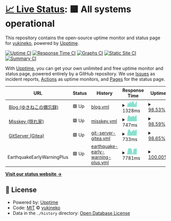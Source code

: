 # [📈 Live Status](https://status.yukineko.me): <!--live status--> **🟩 All systems operational**

This repository contains the open-source uptime monitor and status page for [yukineko](https://yukineko.me), powered by [Upptime](https://github.com/upptime/upptime).

[![Uptime CI](https://github.com/hideki0403/status.yukineko.me/workflows/Uptime%20CI/badge.svg)](https://github.com/hideki0403/status.yukineko.me/actions?query=workflow%3A%22Uptime+CI%22)
[![Response Time CI](https://github.com/hideki0403/status.yukineko.me/workflows/Response%20Time%20CI/badge.svg)](https://github.com/hideki0403/status.yukineko.me/actions?query=workflow%3A%22Response+Time+CI%22)
[![Graphs CI](https://github.com/hideki0403/status.yukineko.me/workflows/Graphs%20CI/badge.svg)](https://github.com/hideki0403/status.yukineko.me/actions?query=workflow%3A%22Graphs+CI%22)
[![Static Site CI](https://github.com/hideki0403/status.yukineko.me/workflows/Static%20Site%20CI/badge.svg)](https://github.com/hideki0403/status.yukineko.me/actions?query=workflow%3A%22Static+Site+CI%22)
[![Summary CI](https://github.com/hideki0403/status.yukineko.me/workflows/Summary%20CI/badge.svg)](https://github.com/hideki0403/status.yukineko.me/actions?query=workflow%3A%22Summary+CI%22)

With [Upptime](https://upptime.js.org), you can get your own unlimited and free uptime monitor and status page, powered entirely by a GitHub repository. We use [Issues](https://github.com/hideki0403/status.yukineko.me/issues) as incident reports, [Actions](https://github.com/hideki0403/status.yukineko.me/actions) as uptime monitors, and [Pages](https://status.yukineko.me) for the status page.

<!--start: status pages-->
<!-- This summary is generated by Upptime (https://github.com/upptime/upptime) -->
<!-- Do not edit this manually, your changes will be overwritten -->
<!-- prettier-ignore -->
| URL | Status | History | Response Time | Uptime |
| --- | ------ | ------- | ------------- | ------ |
| <img alt="" src="https://favicons.githubusercontent.com/yukineko.me" height="13"> [Blog (ゆきねこの備忘録)](https://yukineko.me) | 🟩 Up | [blog.yml](https://github.com/hideki0403/status.yukineko.me/commits/HEAD/history/blog.yml) | <details><summary><img alt="Response time graph" src="./graphs/blog/response-time-week.png" height="20"> 1328ms</summary><br><a href="https://status.yukineko.me/history/blog"><img alt="Response time 1630" src="https://img.shields.io/endpoint?url=https%3A%2F%2Fraw.githubusercontent.com%2Fhideki0403%2Fstatus.yukineko.me%2FHEAD%2Fapi%2Fblog%2Fresponse-time.json"></a><br><a href="https://status.yukineko.me/history/blog"><img alt="24-hour response time 1408" src="https://img.shields.io/endpoint?url=https%3A%2F%2Fraw.githubusercontent.com%2Fhideki0403%2Fstatus.yukineko.me%2FHEAD%2Fapi%2Fblog%2Fresponse-time-day.json"></a><br><a href="https://status.yukineko.me/history/blog"><img alt="7-day response time 1328" src="https://img.shields.io/endpoint?url=https%3A%2F%2Fraw.githubusercontent.com%2Fhideki0403%2Fstatus.yukineko.me%2FHEAD%2Fapi%2Fblog%2Fresponse-time-week.json"></a><br><a href="https://status.yukineko.me/history/blog"><img alt="30-day response time 1355" src="https://img.shields.io/endpoint?url=https%3A%2F%2Fraw.githubusercontent.com%2Fhideki0403%2Fstatus.yukineko.me%2FHEAD%2Fapi%2Fblog%2Fresponse-time-month.json"></a><br><a href="https://status.yukineko.me/history/blog"><img alt="1-year response time 1578" src="https://img.shields.io/endpoint?url=https%3A%2F%2Fraw.githubusercontent.com%2Fhideki0403%2Fstatus.yukineko.me%2FHEAD%2Fapi%2Fblog%2Fresponse-time-year.json"></a></details> | <details><summary><a href="https://status.yukineko.me/history/blog">98.53%</a></summary><a href="https://status.yukineko.me/history/blog"><img alt="All-time uptime 98.65%" src="https://img.shields.io/endpoint?url=https%3A%2F%2Fraw.githubusercontent.com%2Fhideki0403%2Fstatus.yukineko.me%2FHEAD%2Fapi%2Fblog%2Fuptime.json"></a><br><a href="https://status.yukineko.me/history/blog"><img alt="24-hour uptime 98.12%" src="https://img.shields.io/endpoint?url=https%3A%2F%2Fraw.githubusercontent.com%2Fhideki0403%2Fstatus.yukineko.me%2FHEAD%2Fapi%2Fblog%2Fuptime-day.json"></a><br><a href="https://status.yukineko.me/history/blog"><img alt="7-day uptime 98.53%" src="https://img.shields.io/endpoint?url=https%3A%2F%2Fraw.githubusercontent.com%2Fhideki0403%2Fstatus.yukineko.me%2FHEAD%2Fapi%2Fblog%2Fuptime-week.json"></a><br><a href="https://status.yukineko.me/history/blog"><img alt="30-day uptime 98.91%" src="https://img.shields.io/endpoint?url=https%3A%2F%2Fraw.githubusercontent.com%2Fhideki0403%2Fstatus.yukineko.me%2FHEAD%2Fapi%2Fblog%2Fuptime-month.json"></a><br><a href="https://status.yukineko.me/history/blog"><img alt="1-year uptime 98.60%" src="https://img.shields.io/endpoint?url=https%3A%2F%2Fraw.githubusercontent.com%2Fhideki0403%2Fstatus.yukineko.me%2FHEAD%2Fapi%2Fblog%2Fuptime-year.json"></a></details>
| <img alt="" src="https://favicons.githubusercontent.com/misskey.yukineko.me" height="13"> [Misskey (隠れ家)](https://misskey.yukineko.me) | 🟩 Up | [misskey.yml](https://github.com/hideki0403/status.yukineko.me/commits/HEAD/history/misskey.yml) | <details><summary><img alt="Response time graph" src="./graphs/misskey/response-time-week.png" height="20"> 747ms</summary><br><a href="https://status.yukineko.me/history/misskey"><img alt="Response time 903" src="https://img.shields.io/endpoint?url=https%3A%2F%2Fraw.githubusercontent.com%2Fhideki0403%2Fstatus.yukineko.me%2FHEAD%2Fapi%2Fmisskey%2Fresponse-time.json"></a><br><a href="https://status.yukineko.me/history/misskey"><img alt="24-hour response time 593" src="https://img.shields.io/endpoint?url=https%3A%2F%2Fraw.githubusercontent.com%2Fhideki0403%2Fstatus.yukineko.me%2FHEAD%2Fapi%2Fmisskey%2Fresponse-time-day.json"></a><br><a href="https://status.yukineko.me/history/misskey"><img alt="7-day response time 747" src="https://img.shields.io/endpoint?url=https%3A%2F%2Fraw.githubusercontent.com%2Fhideki0403%2Fstatus.yukineko.me%2FHEAD%2Fapi%2Fmisskey%2Fresponse-time-week.json"></a><br><a href="https://status.yukineko.me/history/misskey"><img alt="30-day response time 768" src="https://img.shields.io/endpoint?url=https%3A%2F%2Fraw.githubusercontent.com%2Fhideki0403%2Fstatus.yukineko.me%2FHEAD%2Fapi%2Fmisskey%2Fresponse-time-month.json"></a><br><a href="https://status.yukineko.me/history/misskey"><img alt="1-year response time 910" src="https://img.shields.io/endpoint?url=https%3A%2F%2Fraw.githubusercontent.com%2Fhideki0403%2Fstatus.yukineko.me%2FHEAD%2Fapi%2Fmisskey%2Fresponse-time-year.json"></a></details> | <details><summary><a href="https://status.yukineko.me/history/misskey">98.59%</a></summary><a href="https://status.yukineko.me/history/misskey"><img alt="All-time uptime 91.52%" src="https://img.shields.io/endpoint?url=https%3A%2F%2Fraw.githubusercontent.com%2Fhideki0403%2Fstatus.yukineko.me%2FHEAD%2Fapi%2Fmisskey%2Fuptime.json"></a><br><a href="https://status.yukineko.me/history/misskey"><img alt="24-hour uptime 98.22%" src="https://img.shields.io/endpoint?url=https%3A%2F%2Fraw.githubusercontent.com%2Fhideki0403%2Fstatus.yukineko.me%2FHEAD%2Fapi%2Fmisskey%2Fuptime-day.json"></a><br><a href="https://status.yukineko.me/history/misskey"><img alt="7-day uptime 98.59%" src="https://img.shields.io/endpoint?url=https%3A%2F%2Fraw.githubusercontent.com%2Fhideki0403%2Fstatus.yukineko.me%2FHEAD%2Fapi%2Fmisskey%2Fuptime-week.json"></a><br><a href="https://status.yukineko.me/history/misskey"><img alt="30-day uptime 98.98%" src="https://img.shields.io/endpoint?url=https%3A%2F%2Fraw.githubusercontent.com%2Fhideki0403%2Fstatus.yukineko.me%2FHEAD%2Fapi%2Fmisskey%2Fuptime-month.json"></a><br><a href="https://status.yukineko.me/history/misskey"><img alt="1-year uptime 89.14%" src="https://img.shields.io/endpoint?url=https%3A%2F%2Fraw.githubusercontent.com%2Fhideki0403%2Fstatus.yukineko.me%2FHEAD%2Fapi%2Fmisskey%2Fuptime-year.json"></a></details>
| <img alt="" src="https://favicons.githubusercontent.com/git.yukineko.me" height="13"> [GitServer (Gitea)](https://git.yukineko.me) | 🟩 Up | [git-server-gitea.yml](https://github.com/hideki0403/status.yukineko.me/commits/HEAD/history/git-server-gitea.yml) | <details><summary><img alt="Response time graph" src="./graphs/git-server-gitea/response-time-week.png" height="20"> 733ms</summary><br><a href="https://status.yukineko.me/history/git-server-gitea"><img alt="Response time 813" src="https://img.shields.io/endpoint?url=https%3A%2F%2Fraw.githubusercontent.com%2Fhideki0403%2Fstatus.yukineko.me%2FHEAD%2Fapi%2Fgit-server-gitea%2Fresponse-time.json"></a><br><a href="https://status.yukineko.me/history/git-server-gitea"><img alt="24-hour response time 844" src="https://img.shields.io/endpoint?url=https%3A%2F%2Fraw.githubusercontent.com%2Fhideki0403%2Fstatus.yukineko.me%2FHEAD%2Fapi%2Fgit-server-gitea%2Fresponse-time-day.json"></a><br><a href="https://status.yukineko.me/history/git-server-gitea"><img alt="7-day response time 733" src="https://img.shields.io/endpoint?url=https%3A%2F%2Fraw.githubusercontent.com%2Fhideki0403%2Fstatus.yukineko.me%2FHEAD%2Fapi%2Fgit-server-gitea%2Fresponse-time-week.json"></a><br><a href="https://status.yukineko.me/history/git-server-gitea"><img alt="30-day response time 714" src="https://img.shields.io/endpoint?url=https%3A%2F%2Fraw.githubusercontent.com%2Fhideki0403%2Fstatus.yukineko.me%2FHEAD%2Fapi%2Fgit-server-gitea%2Fresponse-time-month.json"></a><br><a href="https://status.yukineko.me/history/git-server-gitea"><img alt="1-year response time 802" src="https://img.shields.io/endpoint?url=https%3A%2F%2Fraw.githubusercontent.com%2Fhideki0403%2Fstatus.yukineko.me%2FHEAD%2Fapi%2Fgit-server-gitea%2Fresponse-time-year.json"></a></details> | <details><summary><a href="https://status.yukineko.me/history/git-server-gitea">98.65%</a></summary><a href="https://status.yukineko.me/history/git-server-gitea"><img alt="All-time uptime 98.71%" src="https://img.shields.io/endpoint?url=https%3A%2F%2Fraw.githubusercontent.com%2Fhideki0403%2Fstatus.yukineko.me%2FHEAD%2Fapi%2Fgit-server-gitea%2Fuptime.json"></a><br><a href="https://status.yukineko.me/history/git-server-gitea"><img alt="24-hour uptime 98.32%" src="https://img.shields.io/endpoint?url=https%3A%2F%2Fraw.githubusercontent.com%2Fhideki0403%2Fstatus.yukineko.me%2FHEAD%2Fapi%2Fgit-server-gitea%2Fuptime-day.json"></a><br><a href="https://status.yukineko.me/history/git-server-gitea"><img alt="7-day uptime 98.65%" src="https://img.shields.io/endpoint?url=https%3A%2F%2Fraw.githubusercontent.com%2Fhideki0403%2Fstatus.yukineko.me%2FHEAD%2Fapi%2Fgit-server-gitea%2Fuptime-week.json"></a><br><a href="https://status.yukineko.me/history/git-server-gitea"><img alt="30-day uptime 99.00%" src="https://img.shields.io/endpoint?url=https%3A%2F%2Fraw.githubusercontent.com%2Fhideki0403%2Fstatus.yukineko.me%2FHEAD%2Fapi%2Fgit-server-gitea%2Fuptime-month.json"></a><br><a href="https://status.yukineko.me/history/git-server-gitea"><img alt="1-year uptime 98.67%" src="https://img.shields.io/endpoint?url=https%3A%2F%2Fraw.githubusercontent.com%2Fhideki0403%2Fstatus.yukineko.me%2FHEAD%2Fapi%2Fgit-server-gitea%2Fuptime-year.json"></a></details>
| <img alt="" src="https://favicons.githubusercontent.com/discord-status-api.glitch.me" height="13"> EarthquakeEarlyWarningPlus | 🟩 Up | [earthquake-early-warning-plus.yml](https://github.com/hideki0403/status.yukineko.me/commits/HEAD/history/earthquake-early-warning-plus.yml) | <details><summary><img alt="Response time graph" src="./graphs/earthquake-early-warning-plus/response-time-week.png" height="20"> 7781ms</summary><br><a href="https://status.yukineko.me/history/earthquake-early-warning-plus"><img alt="Response time 5841" src="https://img.shields.io/endpoint?url=https%3A%2F%2Fraw.githubusercontent.com%2Fhideki0403%2Fstatus.yukineko.me%2FHEAD%2Fapi%2Fearthquake-early-warning-plus%2Fresponse-time.json"></a><br><a href="https://status.yukineko.me/history/earthquake-early-warning-plus"><img alt="24-hour response time 9195" src="https://img.shields.io/endpoint?url=https%3A%2F%2Fraw.githubusercontent.com%2Fhideki0403%2Fstatus.yukineko.me%2FHEAD%2Fapi%2Fearthquake-early-warning-plus%2Fresponse-time-day.json"></a><br><a href="https://status.yukineko.me/history/earthquake-early-warning-plus"><img alt="7-day response time 7781" src="https://img.shields.io/endpoint?url=https%3A%2F%2Fraw.githubusercontent.com%2Fhideki0403%2Fstatus.yukineko.me%2FHEAD%2Fapi%2Fearthquake-early-warning-plus%2Fresponse-time-week.json"></a><br><a href="https://status.yukineko.me/history/earthquake-early-warning-plus"><img alt="30-day response time 5441" src="https://img.shields.io/endpoint?url=https%3A%2F%2Fraw.githubusercontent.com%2Fhideki0403%2Fstatus.yukineko.me%2FHEAD%2Fapi%2Fearthquake-early-warning-plus%2Fresponse-time-month.json"></a><br><a href="https://status.yukineko.me/history/earthquake-early-warning-plus"><img alt="1-year response time 5681" src="https://img.shields.io/endpoint?url=https%3A%2F%2Fraw.githubusercontent.com%2Fhideki0403%2Fstatus.yukineko.me%2FHEAD%2Fapi%2Fearthquake-early-warning-plus%2Fresponse-time-year.json"></a></details> | <details><summary><a href="https://status.yukineko.me/history/earthquake-early-warning-plus">100.00%</a></summary><a href="https://status.yukineko.me/history/earthquake-early-warning-plus"><img alt="All-time uptime 98.76%" src="https://img.shields.io/endpoint?url=https%3A%2F%2Fraw.githubusercontent.com%2Fhideki0403%2Fstatus.yukineko.me%2FHEAD%2Fapi%2Fearthquake-early-warning-plus%2Fuptime.json"></a><br><a href="https://status.yukineko.me/history/earthquake-early-warning-plus"><img alt="24-hour uptime 100.00%" src="https://img.shields.io/endpoint?url=https%3A%2F%2Fraw.githubusercontent.com%2Fhideki0403%2Fstatus.yukineko.me%2FHEAD%2Fapi%2Fearthquake-early-warning-plus%2Fuptime-day.json"></a><br><a href="https://status.yukineko.me/history/earthquake-early-warning-plus"><img alt="7-day uptime 100.00%" src="https://img.shields.io/endpoint?url=https%3A%2F%2Fraw.githubusercontent.com%2Fhideki0403%2Fstatus.yukineko.me%2FHEAD%2Fapi%2Fearthquake-early-warning-plus%2Fuptime-week.json"></a><br><a href="https://status.yukineko.me/history/earthquake-early-warning-plus"><img alt="30-day uptime 99.01%" src="https://img.shields.io/endpoint?url=https%3A%2F%2Fraw.githubusercontent.com%2Fhideki0403%2Fstatus.yukineko.me%2FHEAD%2Fapi%2Fearthquake-early-warning-plus%2Fuptime-month.json"></a><br><a href="https://status.yukineko.me/history/earthquake-early-warning-plus"><img alt="1-year uptime 98.35%" src="https://img.shields.io/endpoint?url=https%3A%2F%2Fraw.githubusercontent.com%2Fhideki0403%2Fstatus.yukineko.me%2FHEAD%2Fapi%2Fearthquake-early-warning-plus%2Fuptime-year.json"></a></details>

<!--end: status pages-->

[**Visit our status website →**](https://status.yukineko.me)

## 📄 License

- Powered by: [Upptime](https://github.com/upptime/upptime)
- Code: [MIT](./LICENSE) © [yukineko](https://yukineko.me)
- Data in the `./history` directory: [Open Database License](https://opendatacommons.org/licenses/odbl/1-0/)
